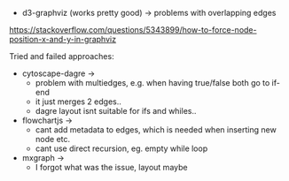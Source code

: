 

- d3-graphviz (works pretty good) -> problems with overlapping edges

https://stackoverflow.com/questions/5343899/how-to-force-node-position-x-and-y-in-graphviz




Tried and failed approaches:
- cytoscape-dagre -> 
    - problem with multiedges, e.g. when having true/false both go to if-end
    - it just merges 2 edges..
    - dagre layout isnt suitable for ifs and whiles..
- flowchartjs ->
    - cant add metadata to edges, which is needed when inserting new node etc.
    - cant use direct recursion, eg. empty while loop
- mxgraph -> 
    - I forgot what was the issue, layout maybe
